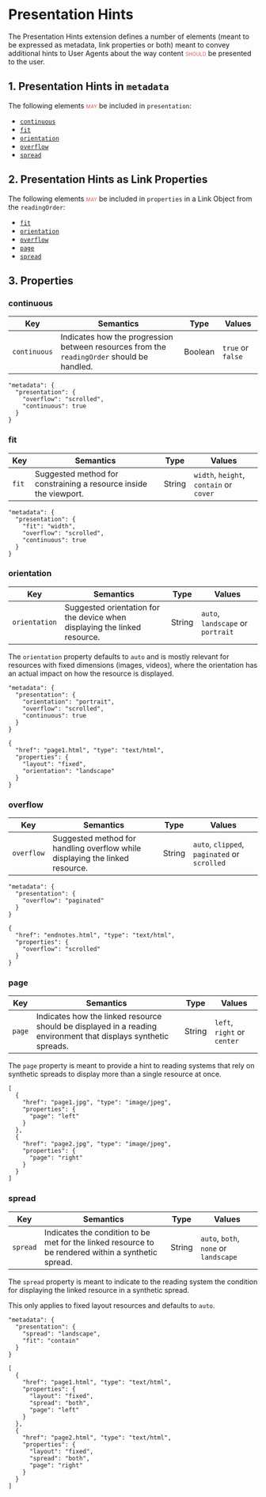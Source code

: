# Presentation Hints

The Presentation Hints extension defines a number of elements (meant to be expressed as metadata, link properties or both) meant to convey additional hints to User Agents about the way content <span class="rfc">should</span> be presented to the user.

## 1. Presentation Hints in `metadata`

The following elements <span class="rfc">may</span> be included in `presentation`:

- [`continuous`](#continuous)
- [`fit`](#fit)
- [`orientation`](#orientation)
- [`overflow`](#overflow)
- [`spread`](#spread)

## 2. Presentation Hints as Link Properties

The following elements <span class="rfc">may</span> be included in `properties` in a Link Object from the `readingOrder`:

- [`fit`](#fit)
- [`orientation`](#orientation)
- [`overflow`](#overflow)
- [`page`](#page)
- [`spread`](#spread)


## 3. Properties

### continuous

| Key   | Semantics | Type     | Values    |
| ----- | --------- | -------- | --------- |
| `continuous` | Indicates how the progression between resources from the `readingOrder` should be handled.  | Boolean  | `true` or `false`  |

```
"metadata": {
  "presentation": {
    "overflow": "scrolled",
    "continuous": true
  }
}
```

### fit

| Key   | Semantics | Type     | Values    |
| ----- | --------- | -------- | --------- |
| `fit` | Suggested method for constraining a resource inside the viewport.  | String  | `width`, `height`, `contain` or `cover` |

```
"metadata": {
  "presentation": {
    "fit": "width",
    "overflow": "scrolled",
    "continuous": true
  }
}
```

### orientation


| Key   | Semantics | Type     | Values    |
| ----- | --------- | -------- | --------- |
| `orientation` | Suggested orientation for the device when displaying the linked resource.  | String  | `auto`, `landscape` or `portrait`  |


The `orientation` property defaults to `auto` and is mostly relevant for resources with fixed dimensions (images, videos), where the orientation has an actual impact on how the resource is displayed.

```
"metadata": {
  "presentation": {
    "orientation": "portrait",
    "overflow": "scrolled",
    "continuous": true
  }
}
```


```
{
  "href": "page1.html", "type": "text/html",
  "properties": {
    "layout": "fixed",
    "orientation": "landscape"
  }
}
```

### overflow

| Key   | Semantics | Type     | Values    |
| ----- | --------- | -------- | --------- |
| `overflow` | Suggested method for handling overflow while displaying the linked resource.  | String  | `auto`, `clipped`, `paginated` or `scrolled`  |


```
"metadata": {
  "presentation": {
    "overflow": "paginated"
  }
}
```


```
{
  "href": "endnotes.html", "type": "text/html",
  "properties": {
    "overflow": "scrolled"
  }
}
```

### page

| Key   | Semantics | Type     | Values    |
| ----- | --------- | -------- | --------- |
| `page` | Indicates how the linked resource should be displayed in a reading environment that displays synthetic spreads.  | String  | `left`, `right` or `center`  |

The `page` property is meant to provide a hint to reading systems that rely on synthetic spreads to display more than a single resource at once.


```
[
  {
    "href": "page1.jpg", "type": "image/jpeg",
    "properties": {
      "page": "left"
    }
  },
  {
    "href": "page2.jpg", "type": "image/jpeg",
    "properties": {
      "page": "right"
    }
  }
]
```

### spread

| Key   | Semantics | Type     | Values    |
| ----- | --------- | -------- | --------- |
| `spread` | Indicates the condition to be met for the linked resource to be rendered within a synthetic spread. | String  | `auto`, `both`, `none` or `landscape`  |

The `spread` property is meant to indicate to the reading system the condition for displaying the linked resource in a synthetic spread.

This only applies to fixed layout resources and defaults to `auto`.

```
"metadata": {
  "presentation": {
    "spread": "landscape",
    "fit": "contain"
  }
}
```


```
[
  {
    "href": "page1.html", "type": "text/html",
    "properties": {
      "layout": "fixed",
      "spread": "both",
      "page": "left"
    }
  },
  {
    "href": "page2.html", "type": "text/html",
    "properties": {
      "layout": "fixed",
      "spread": "both",
      "page": "right"
    }
  }
]
```

<style>
.rfc {
    color: #d55;
    font-variant: small-caps;
    font-style: normal;
    font-weight: normal;
}
</style>